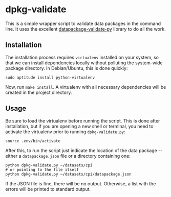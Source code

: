 # dpkg-validate

This is a simple wrapper script to validate data packages in the command line. It uses the excellent [datapackage-validate-py](https://github.com/okfn/datapackage-validate-py/) library to do all the work.

## Installation

The installation process requires `virtualenv` installed on your system, so that we can install dependencies locally without polluting the system-wide package directory. In Debian/Ubuntu, this is done quickly:

    sudo aptitude install python-virtualenv

Now, run `make install`. A virtualenv with all necessary dependencies will be created in the project directory.

## Usage

Be sure to load the virtualenv before running the script. This is done after installation, but if you are opening a new shell or terminal, you need to activate the virtualenv prior to running `dpkg-validate.py`:

    source .env/bin/activate

After this, to run the script just indicate the location of the data package -- either a `datapackage.json` file or a directory containing one:

    python dpkg-validate.py ~/datasets/cpi
    # or pointing to the file itself
    python dpkg-validate.py ~/datasets/cpi/datapackage.json

If the JSON file is fine, there will be no output. Otherwise, a list with the errors will be printed to standard output.
